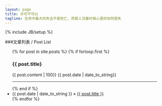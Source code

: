 ```yaml
---
layout: page
title: 许可不可以
tagline: 生命中最大的失去不是死亡，而是人活着时候心里的怅然若失
---
```

{% include JB/setup %} 

###文章列表 / Post List

<ul class="posts">
  {% for post in site.posts %}
    {% if forloop.first %}
        <h3>{{ post.title}</h3>
        {{ post.content | 100}}
        {{ post.date | date_to_string}}
        <hr />
    {% end if %}
    <li><span>{{ post.date | date_to_string }}</span> &raquo; <a href="{{ BASE_PATH }}{{ post.url }}">{{ post.title }}</a></li>
  {% endfor %}
</ul>
